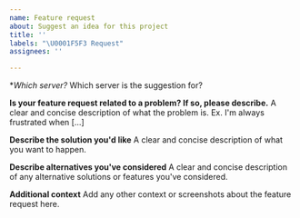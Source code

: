 ```yaml
---
name: Feature request
about: Suggest an idea for this project
title: ''
labels: "\U0001F5F3 Request"
assignees: ''

---
```


**Which server?*
Which server is the suggestion for?

**Is your feature request related to a problem? If so, please describe.**
A clear and concise description of what the problem is. Ex. I'm always frustrated when [...]

**Describe the solution you'd like**
A clear and concise description of what you want to happen.

**Describe alternatives you've considered**
A clear and concise description of any alternative solutions or features you've considered.

**Additional context**
Add any other context or screenshots about the feature request here.

